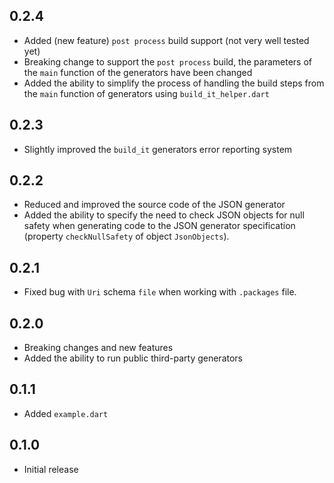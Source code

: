 ## 0.2.4

- Added (new feature) `post process` build support (not very well tested yet)
- Breaking change to support the `post process` build, the parameters of the `main` function of the generators have been changed
- Added the ability to simplify the process of handling the build steps from the `main` function of generators using `build_it_helper.dart`

## 0.2.3

- Slightly improved the `build_it` generators error reporting system

## 0.2.2

- Reduced and improved the source code of the JSON generator
- Added the ability to specify the need to check JSON objects for null safety when generating code to the JSON generator specification (property `checkNullSafety` of object `JsonObjects`).

## 0.2.1

- Fixed bug with `Uri` schema `file` when working with `.packages` file.


## 0.2.0

- Breaking changes and new features
- Added the ability to run public third-party generators

## 0.1.1

- Added `example.dart`

## 0.1.0

- Initial release
